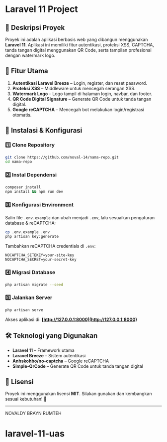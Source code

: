 # Laravel 11 Project

## 📌 Deskripsi Proyek

Proyek ini adalah aplikasi berbasis web yang dibangun menggunakan **Laravel 11**. Aplikasi ini memiliki fitur autentikasi, proteksi XSS, CAPTCHA, tanda tangan digital menggunakan QR Code, serta tampilan profesional dengan watermark logo.

## 🔧 Fitur Utama

1. **Autentikasi Laravel Breeze** – Login, register, dan reset password.
2. **Proteksi XSS** – Middleware untuk mencegah serangan XSS.
3. **Watermark Logo** – Logo tampil di halaman login, navbar, dan footer.
4. **QR Code Digital Signature** – Generate QR Code untuk tanda tangan digital.
5. **Google reCAPTCHA** – Mencegah bot melakukan login/registrasi otomatis.

## 🚀 Instalasi & Konfigurasi

### 1️⃣ **Clone Repository**

```bash
git clone https://github.com/noval-14/nama-repo.git
cd nama-repo
```

### 2️⃣ **Instal Dependensi**

```bash
composer install
npm install && npm run dev
```

### 3️⃣ **Konfigurasi Environment**

Salin file `.env.example` dan ubah menjadi `.env`, lalu sesuaikan pengaturan database & reCAPTCHA:

```bash
cp .env.example .env
php artisan key:generate
```

Tambahkan reCAPTCHA credentials di `.env`:

```env
NOCAPTCHA_SITEKEY=your-site-key
NOCAPTCHA_SECRET=your-secret-key
```

### 4️⃣ **Migrasi Database**

```bash
php artisan migrate --seed
```

### 5️⃣ **Jalankan Server**

```bash
php artisan serve
```

Akses aplikasi di: **[http://127.0.0.1:8000](http://127.0.0.1:8000)**

## 🛠 Teknologi yang Digunakan

- **Laravel 11** – Framework utama
- **Laravel Breeze** – Sistem autentikasi
- **Anhskohbo/no-captcha** – Google reCAPTCHA
- **Simple-QrCode** – Generate QR Code untuk tanda tangan digital

## 📜 Lisensi

Proyek ini menggunakan lisensi **MIT**. Silakan gunakan dan kembangkan sesuai kebutuhan! 🚀

---

NOVALDY BRAYN RUMTEH
# laravel-11-uas
